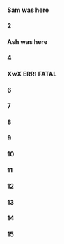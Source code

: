 #### Sam was here
#### 2
#### Ash was here
#### 4
#### XwX ERR: FATAL
#### 6
#### 7
#### 8
#### 9
#### 10
#### 11
#### 12
#### 13
#### 14
#### 15